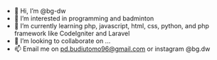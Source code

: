 - 👋 Hi, I’m @bg-dw
- 👀 I’m interested in programming and badminton
- 🌱 I’m currently learning php, javascript, html, css, python, and php framework like CodeIgniter and Laravel
- 💞️ I’m looking to collaborate on ...
- 📫 Email me on pd.budiutomo96@gmail.com or instagram @bg.dw

<!---
bg-dw/bg-dw is a ✨ special ✨ repository because its `README.md` (this file) appears on your GitHub profile.
You can click the Preview link to take a look at your changes.
--->
